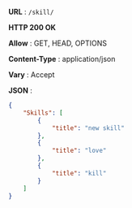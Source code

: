 **URL** : `/skill/`

**HTTP 200 OK**

**Allow** : GET, HEAD, OPTIONS

**Content-Type** : application/json

**Vary** : Accept

**JSON** :
```json
{
    "Skills": [
        {
            "title": "new skill"
        },
        {
            "title": "love"
        },
        {
            "title": "kill"
        }
    ]
}
```